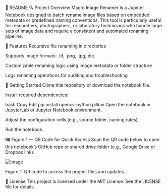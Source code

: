📘 README
🔍 Project Overview
Macro Image Renamer is a Jupyter Notebook designed to batch rename image files based on embedded metadata or predefined naming conventions. This tool is particularly useful for researchers, photographers, or laboratory technicians who handle large sets of image data and require a consistent and automated renaming pipeline.

🧰 Features
Recursive file renaming in directories

Supports image formats: .tif, .png, .jpg, etc.

Customizable renaming logic using image metadata or folder structure

Logs renaming operations for auditing and troubleshooting

🚀 Getting Started
Clone this repository or download the notebook file.

Install required dependencies:

bash
Copy
Edit
pip install opencv-python pillow
Open the notebook in JupyterLab or Jupyter Notebook environment.

Adjust the configuration cells (e.g., source folder, naming rules).

Run the notebook.

🖼️ Figure 1 — QR Code for Quick Access
Scan the QR code below to open this notebook’s GitHub repo or shared drive folder (e.g., Google Drive or Dropbox link):

![image](https://github.com/user-attachments/assets/75c224f1-4ead-41eb-ac3a-150ec90a51ac)


Figure 1: QR code to access the project files and updates.

📄 License
This project is licensed under the MIT License. See the LICENSE file for details.
